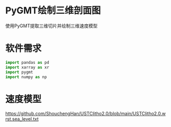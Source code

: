 # PyGMT绘制三维剖面图
使用PyGMT提取三维切片并绘制三维速度模型

# 软件需求
```python
import pandas as pd 
import xarray as xr 
import pygmt
import numpy as np
```

# 速度模型
https://github.com/ShouchengHan/USTClitho2.0/blob/main/USTClitho2.0.wrst.sea_level.txt

